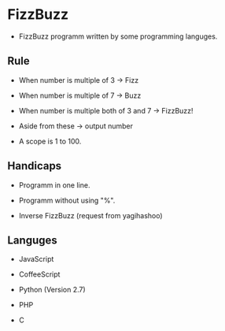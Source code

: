 # FizzBuzz

* FizzBuzz programm written by some programming languges.

## Rule

* When number is multiple of 3 -> Fizz

* When number is multiple of 7 -> Buzz

* When number is multiple both of 3 and 7 -> FizzBuzz!

* Aside from these -> output number

* A scope is 1 to 100.

## Handicaps

* Programm in one line.

* Programm without using "%".

* Inverse FizzBuzz (request from yagihashoo)

## Languges

* JavaScript

* CoffeeScript

* Python (Version 2.7)

* PHP

* C
